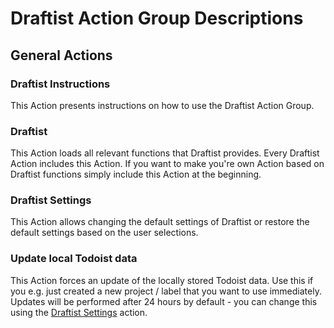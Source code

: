 # Draftist Action Group Descriptions

## General Actions

### Draftist Instructions

This Action presents instructions on how to use the Draftist Action Group.

### Draftist

This Action loads all relevant functions that Draftist provides. Every Draftist Action includes this Action.
If you want to make you're own Action based on Draftist functions simply include this Action at the beginning.

### Draftist Settings

This Action allows changing the default settings of Draftist or restore the default settings based on the user selections.

### Update local Todoist data

This Action forces an update of the locally stored Todoist data. Use this if you e.g. just created a new project / label that you want to use immediately. Updates will be performed after 24 hours by default - you can change this using the [Draftist Settings](#draftist-settings) action.
